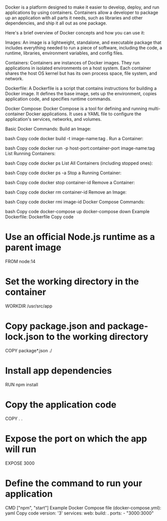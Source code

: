 Docker is a platform designed to make it easier to develop, deploy, and run applications by using containers. Containers allow a developer to package up an application with all parts it needs, such as libraries and other dependencies, and ship it all out as one package.

Here's a brief overview of Docker concepts and how you can use it:

Images: An image is a lightweight, standalone, and executable package that includes everything needed to run a piece of software, including the code, a runtime, libraries, environment variables, and config files.

Containers: Containers are instances of Docker images. They run applications in isolated environments on a host system. Each container shares the host OS kernel but has its own process space, file system, and network.

Dockerfile: A Dockerfile is a script that contains instructions for building a Docker image. It defines the base image, sets up the environment, copies application code, and specifies runtime commands.

Docker Compose: Docker Compose is a tool for defining and running multi-container Docker applications. It uses a YAML file to configure the application's services, networks, and volumes.

Basic Docker Commands:
Build an Image:

bash
Copy code
docker build -t image-name:tag .
Run a Container:

bash
Copy code
docker run -p host-port:container-port image-name:tag
List Running Containers:

bash
Copy code
docker ps
List All Containers (including stopped ones):

bash
Copy code
docker ps -a
Stop a Running Container:

bash
Copy code
docker stop container-id
Remove a Container:

bash
Copy code
docker rm container-id
Remove an Image:

bash
Copy code
docker rmi image-id
Docker Compose Commands:

bash
Copy code
docker-compose up
docker-compose down
Example Dockerfile:
Dockerfile
Copy code
# Use an official Node.js runtime as a parent image
FROM node:14

# Set the working directory in the container
WORKDIR /usr/src/app

# Copy package.json and package-lock.json to the working directory
COPY package*.json ./

# Install app dependencies
RUN npm install

# Copy the application code
COPY . .

# Expose the port on which the app will run
EXPOSE 3000

# Define the command to run your application
CMD ["npm", "start"]
Example Docker Compose file (docker-compose.yml):
yaml
Copy code
version: '3'
services:
  web:
    build: .
    ports:
      - "3000:3000"

